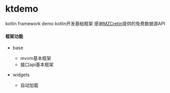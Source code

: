 # ktdemo
kotlin framework demo
kotlin开发基础框架
感谢[MZCretin](https://github.com/MZCretin/RollToolsApi)提供的免费数据源API

#### 框架功能

* base
	* mvvm基本框架
	* 接口api基本框架

* widgets
  * 自动加载
